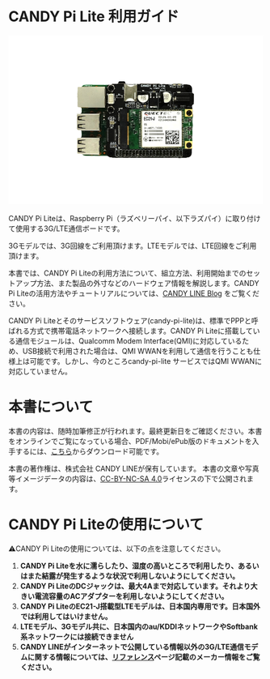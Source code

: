 # CANDY Pi Lite 利用ガイド

![CANDY Pi Lite with Raspberry Pi](/assets/candy-pi-lite-birdview-small.png)

CANDY Pi Liteは、Raspberry Pi（ラズベリーパイ、以下ラズパイ）に取り付けて使用する3G/LTE通信ボードです。

3Gモデルでは、3G回線をご利用頂けます。LTEモデルでは、LTE回線をご利用頂けます。

本書では、CANDY Pi Liteの利用方法について、組立方法、利用開始までのセットアップ方法、また製品の外寸などのハードウェア情報を解説します。CANDY Pi Liteの活用方法やチュートリアルについては、[CANDY LINE Blog](http://candy-line.tumblr.com/tagged/candypilite) をご覧ください。

CANDY Pi Liteとそのサービスソフトウェア(candy-pi-lite)は、標準でPPPと呼ばれる方式で携帯電話ネットワークへ接続します。CANDY Pi Liteに搭載している通信モジュールは、Qualcomm Modem Interface(QMI)に対応しているため、USB接続で利用された場合は、QMI WWANを利用して通信を行うことも仕様上は可能です。しかし、今のところcandy-pi-lite サービスではQMI WWANに対応していません。

# 本書について

本書の内容は、随時加筆修正が行われます。最終更新日をご確認ください。本書をオンラインでご覧になっている場合、PDF/Mobi/ePub版のドキュメントを入手するには、[こちら](https://www.gitbook.com/book/candy-line/candy-pi-lite/details)からダウンロード可能です。

本書の著作権は、株式会社 CANDY LINEが保有しています。
本書の文章や写真等イメージデータの内容は、[CC-BY-NC-SA 4.0](https://creativecommons.org/licenses/by-nc-sa/4.0/)ライセンスの下で公開されます。

# CANDY Pi Liteの使用について

⚠️CANDY Pi Liteの使用については、以下の点を注意してください。

1. **CANDY Pi Liteを水に濡らしたり、湿度の高いところで利用したり、あるいはまた結露が発生するような状況で利用しないようにしてください。**
1. **CANDY Pi LiteのDCジャックは、最大4Aまで対応しています。それより大きい電流容量のACアダプターを利用しないようにしてください。**
1. **CANDY Pi LiteのEC21-J搭載型LTEモデルは、日本国内専用です。日本国外では利用してはいけません。**
1. **LTEモデル、3Gモデル共に、日本国内のau/KDDIネットワークやSoftbank系ネットワークには接続できません**
1. **CANDY LINEがインターネットで公開している情報以外の3G/LTE通信モデムに関する情報については、[リファレンス](references.md)ページ記載のメーカー情報をご覧ください。**
